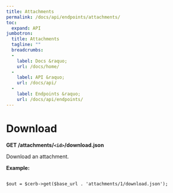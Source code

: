 ```yaml
---
title: Attachments
permalink: /docs/api/endpoints/attachments/
toc:
  expand: API
jumbotron:
  title: Attachments
  tagline: ""
  breadcrumbs:
  -
    label: Docs &raquo;
    url: /docs/home/
  -
    label: API &raquo;
    url: /docs/api/
  -
    label: Endpoints &raquo;
    url: /docs/api/endpoints/
---
```


# Download

**GET /attachments/`<id>`/download.json**

Download an attachment.

**Example:**

<pre>
<code class="language-php">
$out = $cerb->get($base_url . 'attachments/1/download.json');
</code>
</pre>
